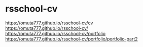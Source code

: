 # rsschool-cv
https://omuta777.github.io/rsschool-cv/cv
https://omuta777.github.io/rsschool-cv/
https://omuta777.github.io/rsschool-cv/portfolio
https://omuta777.github.io/rsschool-cv/portfolio/portfolio-part2
